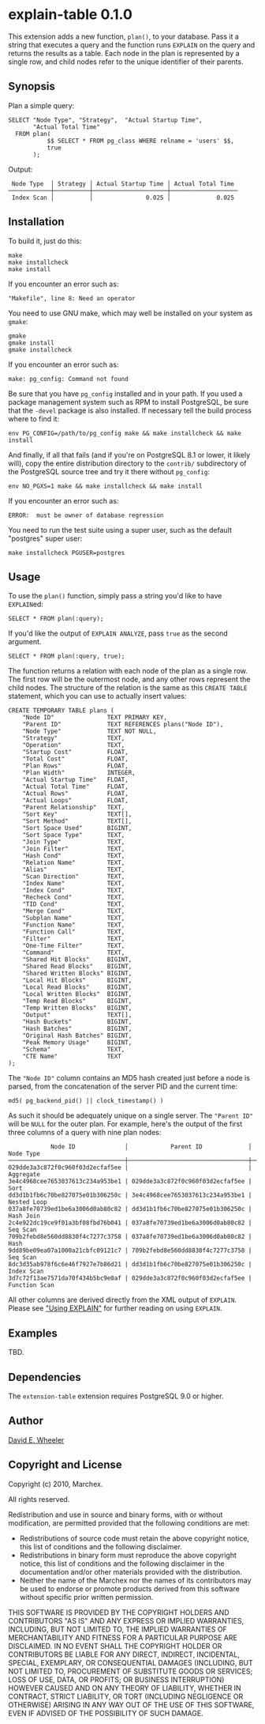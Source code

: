 explain-table 0.1.0
===================

This extension adds a new function, `plan()`, to your database. Pass it a
string that executes a query and the function runs `EXPLAIN` on the query and
returns the results as a table. Each node in the plan is represented by a
single row, and child nodes refer to the unique identifier of their parents.

Synopsis
--------

Plan a simple query:

    SELECT "Node Type", "Strategy",  "Actual Startup Time",
           "Actual Total Time"
      FROM plan(
               $$ SELECT * FROM pg_class WHERE relname = 'users' $$,
               true
           );

Output:

     Node Type  │ Strategy │ Actual Startup Time │ Actual Total Time 
    ────────────┼──────────┼─────────────────────┼───────────────────
     Index Scan │          │               0.025 │             0.025
    

Installation
------------

To build it, just do this:

    make
    make installcheck
    make install

If you encounter an error such as:

    "Makefile", line 8: Need an operator

You need to use GNU make, which may well be installed on your system as
`gmake`:

    gmake
    gmake install
    gmake installcheck

If you encounter an error such as:

    make: pg_config: Command not found

Be sure that you have `pg_config` installed and in your path. If you used a
package management system such as RPM to install PostgreSQL, be sure that the
`-devel` package is also installed. If necessary tell the build process where
to find it:

    env PG_CONFIG=/path/to/pg_config make && make installcheck && make install

And finally, if all that fails (and if you're on PostgreSQL 8.1 or lower, it
likely will), copy the entire distribution directory to the `contrib/`
subdirectory of the PostgreSQL source tree and try it there without
`pg_config`:

    env NO_PGXS=1 make && make installcheck && make install

If you encounter an error such as:

    ERROR:  must be owner of database regression

You need to run the test suite using a super user, such as the default
"postgres" super user:

    make installcheck PGUSER=postgres

Usage
-----

To use the `plan()` function, simply pass a string you'd like to have
`EXPLAIN`ed:

    SELECT * FROM plan(:query);

If you'd like the output of `EXPLAIN ANALYZE`, pass `true` as the
second argument.

    SELECT * FROM plan(:query, true);

The function returns a relation with each node of the plan as a single row.
The first row will be the outermost node, and any other rows represent the
child nodes. The structure of the relation is the same as this `CREATE TABLE`
statement, which you can use to actually insert values:

    CREATE TEMPORARY TABLE plans (
        "Node ID"               TEXT PRIMARY KEY,
        "Parent ID"             TEXT REFERENCES plans("Node ID"),
        "Node Type"             TEXT NOT NULL,
        "Strategy"              TEXT,
        "Operation"             TEXT,
        "Startup Cost"          FLOAT,
        "Total Cost"            FLOAT,
        "Plan Rows"             FLOAT,
        "Plan Width"            INTEGER,
        "Actual Startup Time"   FLOAT,
        "Actual Total Time"     FLOAT,
        "Actual Rows"           FLOAT,
        "Actual Loops"          FLOAT,
        "Parent Relationship"   TEXT,
        "Sort Key"              TEXT[],
        "Sort Method"           TEXT[],
        "Sort Space Used"       BIGINT,
        "Sort Space Type"       TEXT,
        "Join Type"             TEXT,
        "Join Filter"           TEXT,
        "Hash Cond"             TEXT,
        "Relation Name"         TEXT,
        "Alias"                 TEXT,
        "Scan Direction"        TEXT,
        "Index Name"            TEXT,
        "Index Cond"            TEXT,
        "Recheck Cond"          TEXT,
        "TID Cond"              TEXT,
        "Merge Cond"            TEXT,
        "Subplan Name"          TEXT,
        "Function Name"         TEXT,
        "Function Call"         TEXT,
        "Filter"                TEXT,
        "One-Time Filter"       TEXT,
        "Command"               TEXT,
        "Shared Hit Blocks"     BIGINT,
        "Shared Read Blocks"    BIGINT,
        "Shared Written Blocks" BIGINT,
        "Local Hit Blocks"      BIGINT,
        "Local Read Blocks"     BIGINT,
        "Local Written Blocks"  BIGINT,
        "Temp Read Blocks"      BIGINT,
        "Temp Written Blocks"   BIGINT,
        "Output"                TEXT[],
        "Hash Buckets"          BIGINT,
        "Hash Batches"          BIGINT,
        "Original Hash Batches" BIGINT,
        "Peak Memory Usage"     BIGINT,
        "Schema"                TEXT,
        "CTE Name"              TEXT
    );

The `"Node ID"` column contains an MD5 hash created just before a node is
parsed, from the concatenation of the server PID and the current time:

    md5( pg_backend_pid() || clock_timestamp() )

As such it should be adequately unique on a single server. The `"Parent ID"`
will be `NULL` for the outer plan. For example, here's the output of the first
three columns of a query with nine plan nodes:

                Node ID              │            Parent ID             │   Node Type
    ─────────────────────────────────┼──────────────────────────────────┼────────────────
    029dde3a3c872f0c960f03d2ecfaf5ee |                                  | Aggregate
    3e4c4968cee7653037613c234a953be1 | 029dde3a3c872f0c960f03d2ecfaf5ee | Sort
    dd3d1b1fb6c70be827075e01b306250c | 3e4c4968cee7653037613c234a953be1 | Nested Loop
    037a8fe70739ed1be6a3006d0ab80c82 | dd3d1b1fb6c70be827075e01b306250c | Hash Join
    2c4e922dc19ce9f01a3bf08fbd76b041 | 037a8fe70739ed1be6a3006d0ab80c82 | Seq Scan
    709b2febd8e560dd8830f4c7277c3758 | 037a8fe70739ed1be6a3006d0ab80c82 | Hash
    9dd89be09ea07a1000a21cbfc09121c7 | 709b2febd8e560dd8830f4c7277c3758 | Seq Scan
    8dc3d35ab978f6c6e46f7927e7b86d21 | dd3d1b1fb6c70be827075e01b306250c | Index Scan
    3d7c72f13ae7571da70f434b5bc9e0af | 029dde3a3c872f0c960f03d2ecfaf5ee | Function Scan
    

All other columns are derived directly from the XML output of `EXPLAIN`.
Please see ["Using
EXPLAIN"](http://www.postgresql.org/docs/current/static/using-explain.html)
for further reading on using `EXPLAIN`.

Examples
--------

TBD.

Dependencies
------------
The `extension-table` extension requires PostgreSQL 9.0 or higher.

Author
------

[David E. Wheeler](http://justatheory.com/)

Copyright and License
---------------------

Copyright (c) 2010, Marchex.

All rights reserved.

Redistribution and use in source and binary forms, with or without
modification, are permitted provided that the following conditions are met:

* Redistributions of source code must retain the above copyright notice, this
  list of conditions and the following disclaimer.
* Redistributions in binary form must reproduce the above copyright notice,
  this list of conditions and the following disclaimer in the documentation
  and/or other materials provided with the distribution.
 * Neither the name of the Marchex nor the names of its contributors may be
   used to endorse or promote products derived from this software without
   specific prior written permission.

THIS SOFTWARE IS PROVIDED BY THE COPYRIGHT HOLDERS AND CONTRIBUTORS "AS IS"
AND ANY EXPRESS OR IMPLIED WARRANTIES, INCLUDING, BUT NOT LIMITED TO, THE
IMPLIED WARRANTIES OF MERCHANTABILITY AND FITNESS FOR A PARTICULAR PURPOSE ARE
DISCLAIMED. IN NO EVENT SHALL THE COPYRIGHT HOLDER OR CONTRIBUTORS BE LIABLE
FOR ANY DIRECT, INDIRECT, INCIDENTAL, SPECIAL, EXEMPLARY, OR CONSEQUENTIAL
DAMAGES (INCLUDING, BUT NOT LIMITED TO, PROCUREMENT OF SUBSTITUTE GOODS OR
SERVICES; LOSS OF USE, DATA, OR PROFITS; OR BUSINESS INTERRUPTION) HOWEVER
CAUSED AND ON ANY THEORY OF LIABILITY, WHETHER IN CONTRACT, STRICT LIABILITY,
OR TORT (INCLUDING NEGLIGENCE OR OTHERWISE) ARISING IN ANY WAY OUT OF THE USE
OF THIS SOFTWARE, EVEN IF ADVISED OF THE POSSIBILITY OF SUCH DAMAGE.